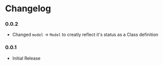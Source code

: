 Changelog
=========
### 0.0.2
- Changed `model` -> `Model` to creatly reflect it's status as a Class definition

### 0.0.1
- Initial Release
